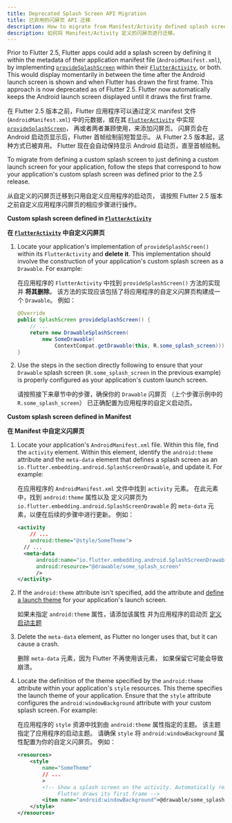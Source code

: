 ```yaml
---
title: Deprecated Splash Screen API Migration
title: 已弃用的闪屏页 API 迁移
description: How to migrate from Manifest/Activity defined splash screen.
description: 如何将 Manifest/Activity 定义的闪屏页进行迁移。
---
```


Prior to Flutter 2.5, Flutter apps could add a splash
screen by defining it within the metadata of their application manifest file
(`AndroidManifest.xml`), by implementing [`provideSplashScreen`][] within
their [`FlutterActivity`][], or both. This would display momentarily in between
the time after the Android launch screen is shown and when Flutter has
drawn the first frame. This approach is now deprecated as of Flutter 2.5.
Flutter now automatically keeps the Android launch screen displayed
until it draws the first frame.

在 Flutter 2.5 版本之前，Flutter 应用程序可以通过定义 manifest 文件 (`AndroidManifest.xml`) 
中的元数据，或在其 [`FlutterActivity`][] 中实现 [`provideSplashScreen`][]，
再或者两者兼顾使用，来添加闪屏页。
闪屏页会在 Android 启动页显示后，Flutter 首帧绘制前短暂显示。
从 Flutter 2.5 版本起，这种方式已被弃用。
Flutter 现在会自动保持显示 Android 启动页，直至首帧绘制。

To migrate from defining a custom splash screen to just defining a custom
launch screen for your application, follow the steps that correspond
to how your application's custom splash screen was defined
prior to the 2.5 release.

从自定义的闪屏页迁移到只用自定义应用程序的启动页，
请按照 Flutter 2.5 版本之前自定义应用程序闪屏页的相应步骤进行操作。

**Custom splash screen defined in [`FlutterActivity`][]**

**在 [`FlutterActivity`][] 中自定义闪屏页**

1. Locate your application's implementation of `provideSplashScreen()`
   within its `FlutterActivity` and **delete it**. This implementation should involve
   the construction of your application's custom splash screen
   as a `Drawable`. For example:

   在应用程序的 `FlutterActivity` 中找到 `provideSplashScreen()` 方法的实现并 **将其删除**。
   该方法的实现应该包括了将应用程序的自定义闪屏页构建成一个 `Drawable`。
   例如：

   ```java
   @Override
   public SplashScreen provideSplashScreen() {
       // ...
       return new DrawableSplashScreen(
           new SomeDrawable(
               ContextCompat.getDrawable(this, R.some_splash_screen)));
   }
   ```

2. Use the steps in the section directly following to ensure that your
   `Drawable` splash screen (`R.some_splash_screen` in the previous example)
   is properly configured as your application's custom launch screen.

   请按照接下来章节中的步骤，确保你的 `Drawable` 闪屏页
   （上个步骤示例中的 `R.some_splash_screen`）
   已正确配置为应用程序的自定义启动页。

**Custom splash screen defined in Manifest**

**在 Manifest 中自定义闪屏页**

1. Locate your application's `AndroidManifest.xml` file.
   Within this file, find the `activity` element.
   Within this element, identify the `android:theme` attribute
   and the `meta-data` element that defines
   a splash screen as an
   `io.flutter.embedding.android.SplashScreenDrawable`,
   and update it. For example:

   在应用程序的 `AndroidManifest.xml` 文件中找到 `activity` 元素。
   在此元素中，找到 `android:theme` 属性以及
   定义闪屏页为 `io.flutter.embedding.android.SplashScreenDrawable` 
   的 `meta-data` 元素，以便在后续的步骤中进行更新。
   例如：

   ```xml
   <activity
       // ...
       android:theme="@style/SomeTheme">
     // ...
     <meta-data
         android:name="io.flutter.embedding.android.SplashScreenDrawable"
         android:resource="@drawable/some_splash_screen"
         />
   </activity>
   ```

2. If the `android:theme` attribute isn't specified, add the attribute and
   [define a launch theme][] for your application's launch screen.

   如果未指定 `android:theme` 属性，请添加该属性
   并为应用程序的启动页 [定义启动主题][define a launch theme]

3. Delete the `meta-data` element, as Flutter no longer
   uses that, but it can cause a crash.

   删除 `meta-data` 元素，因为 Flutter 不再使用该元素，
   如果保留它可能会导致崩溃。

4. Locate the definition of the theme specified by the `android:theme` attribute
   within your application's `style` resources. This theme specifies the
   launch theme of your application. Ensure that the `style` attribute configures the
   `android:windowBackground` attribute with your custom splash screen. For example:

   在应用程序的 `style` 资源中找到由 `android:theme` 属性指定的主题。
   该主题指定了应用程序的启动主题。
   请确保 `style` 将 `android:windowBackground` 属性配置为你的自定义闪屏页。
   例如：

   ```xml
   <resources>
       <style
           name="SomeTheme"
           // ...
           >
           <!-- Show a splash screen on the activity. Automatically removed when
                Flutter draws its first frame -->
           <item name="android:windowBackground">@drawable/some_splash_screen</item>
       </style>
   </resources>
   ```

[`provideSplashScreen`]: {{site.api}}/javadoc/io/flutter/embedding/android/SplashScreenProvider.html#provideSplashScreen--
[`FlutterActivity`]: {{site.api}}/javadoc/io/flutter/embedding/android/FlutterActivity.html
[define a launch theme]:  {{site.url}}/platform-integration/android/splash-screen
